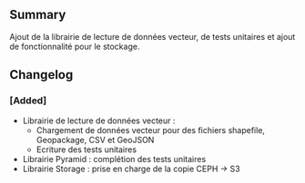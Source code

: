 ## Summary

Ajout de la librairie de lecture de données vecteur, de tests unitaires et ajout de fonctionnalité pour le stockage.

## Changelog

### [Added]

* Librairie de lecture de données vecteur :
  * Chargement de données vecteur pour des fichiers shapefile, Geopackage, CSV et GeoJSON
  * Ecriture des tests unitaires
* Librairie Pyramid : complétion des tests unitaires
* Librairie Storage : prise en charge de la copie CEPH -> S3

<!-- 
### [Added]

### [Changed]

### [Deprecated]

### [Removed]

### [Fixed]

### [Security] 
-->
